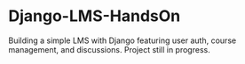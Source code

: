 # Django-LMS-HandsOn
Building a simple LMS with Django featuring user auth, course management, and discussions. Project still in progress.
